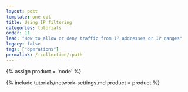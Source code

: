 ```yaml
---
layout: post
template: one-col
title: Using IP filtering
categories: tutorials
order: 11
lead: "How to allow or deny traffic from IP addresses or IP ranges"
legacy: false
tags: ["operations"]
permalink: /:collection/:path
---
```


{% assign product = 'node' %}

{% include tutorials/network-settings.md product = product %}